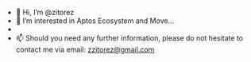 - 👋 Hi, I’m @zitorez
- 👀 I’m interested in Aptos Ecosystem and Move...
- 
- 📫 Should you need any further information, please do not hesitate to contact me via email: zzitorez@gmail.com
